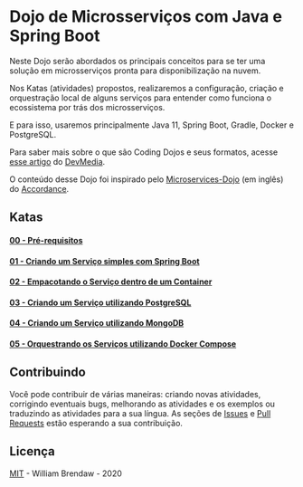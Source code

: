 # Dojo de Microsserviços com Java e Spring Boot

Neste Dojo serão abordados os principais conceitos para se ter uma solução em microsserviços pronta para disponibilização na nuvem. 

Nos Katas (atividades) propostos, realizaremos a configuração, criação e orquestração local de alguns serviços para entender como funciona o ecossistema por trás dos microsserviços. 

E para isso, usaremos principalmente Java 11, Spring Boot, Gradle, Docker e PostgreSQL.

Para saber mais sobre o que são Coding Dojos e seus formatos, acesse [esse artigo](https://www.devmedia.com.br/o-que-e-o-coding-dojo/30517) do [DevMedia](https://www.devmedia.com.br).

O conteúdo desse Dojo foi inspirado pelo [Microservices-Dojo](http://accordance.github.io/microservice-dojo/index.html) (em inglês) do [Accordance](https://github.com/accordance).

## Katas

#### [00 - Pré-requisitos](/katas/00-pre-requisitos.md)

#### [01 - Criando um Serviço simples com Spring Boot](/katas/01-criando-um-servico-simples-com-spring-boot.md)

#### [02 - Empacotando o Serviço dentro de um Container](/katas/02-empacotando-o-servico-dentro-de-um-container.md)

#### [03 - Criando um Serviço utilizando PostgreSQL](/katas/03-criando-um-servico-utilizando-postgresql.md)

#### [04 - Criando um Serviço utilizando MongoDB](/katas/04-criando-um-servico-utilizando-mongodb.md)

#### [05 - Orquestrando os Serviços utilizando Docker Compose](/katas/05-orquestrando-os-servicos-utilizando-docker-compose.md)

## Contribuindo

Você pode contribuir de várias maneiras: criando novas atividades, corrigindo eventuais bugs, melhorando as atividades e os exemplos ou traduzindo as atividades para a sua língua. As seções de [Issues](https://github.com/brendaw/dojo-microsservicos/issues) e [Pull Requests](https://github.com/brendaw/dojo-microsservicos/pulls) estão esperando a sua contribuição.

## Licença

[MIT](LICENSE) - William Brendaw - 2020